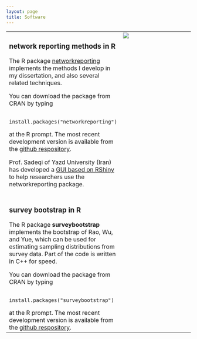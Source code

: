 ```yaml
---
layout: page
title: Software
---
```


<table width="120%">            
<tr style="vertical-align:top;">                        
<td>
<h3>network reporting methods in R</h3>
The R package <a href="http://dfeehan.github.io/networkreporting/">networkreporting</a> 
implements the methods I develop in my dissertation, and also several
related techniques. 
<p>You can download the package from CRAN by typing</p>
<p>
<code>
install.packages("networkreporting")
</code>
</p>
at the R prompt. The most recent development version is available from the
<a href="https://github.com/dfeehan/networkreporting">github respository</a>.
<p>
Prof. Sadeqi of Yazd University (Iran) has developed a
<a href="https://sadeqi.shinyapps.io/networkreportingGUI/">GUI based on RShiny</a>
to help researchers use the networkreporting package.
</p>
</td>
<td>
<div style="width:300px;">
<img src="{{ BASE_PATH }}/assets/images/reporting-network-example.png"></div>
</td>
</tr>
<tr style="vertical-align:top;">                        
<td>
<h3>survey bootstrap in R</h3>
The R package <b>surveybootstrap</b> 
implements the bootstrap of Rao, Wu, and Yue, which can be used for estimating sampling
distributions from survey data. 
Part of the code is written in C++ for speed.
<p>You can download the package from CRAN by typing</p>
<p>
<code>
install.packages("surveybootstrap")
</code>
</p>
at the R prompt. The most recent development version is available from the
<a href="https://github.com/dfeehan/surveybootstrap">github respository</a>.
</td>
</tr>
</table>


